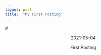 ```yaml
---
layout: post
title:  "My First Posting"
---
```


#<center>2021-05-04</center>
<center>First Posting</center>
